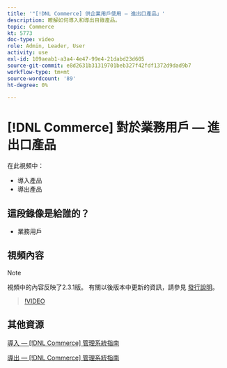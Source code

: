 ```yaml
---
title: '"[!DNL Commerce] 供企業用戶使用 — 進出口產品」'
description: 瞭解如何導入和導出目錄產品。
topic: Commerce
kt: 5773
doc-type: video
role: Admin, Leader, User
activity: use
exl-id: 109aeab1-a3a4-4e47-99e4-21dabd23d605
source-git-commit: e8d2631b31319701beb327f42fdf1372d9dad9b7
workflow-type: tm+mt
source-wordcount: '89'
ht-degree: 0%

---
```


# [!DNL Commerce] 對於業務用戶 — 進出口產品

在此視頻中：

- 導入產品
- 導出產品

## 這段錄像是給誰的？

- 業務用戶

## 視頻內容

>[!NOTE]
>
>視頻中的內容反映了2.3.1版。 有關以後版本中更新的資訊，請參見 [發行說明](https://experienceleague.adobe.com/docs/commerce-operations/release/notes/overview.html)。

>[!VIDEO](https://video.tv.adobe.com/v/35958?quality=12&learn=on)

## 其他資源

[導入 —  [!DNL Commerce] 管理系統指南](https://experienceleague.adobe.com/docs/commerce-admin/systems/data-transfer/data-import.html)

[導出 —  [!DNL Commerce] 管理系統指南](https://experienceleague.adobe.com/docs/commerce-admin/systems/data-transfer/data-export.html)
